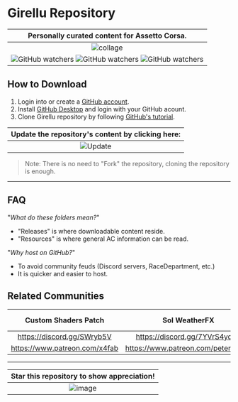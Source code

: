 # Girellu Repository

| Personally curated content for Assetto Corsa. |
|:---:|
| ![collage](https://user-images.githubusercontent.com/90503800/141666780-5d8b549d-25ec-4193-a985-856c1b724bbe.png) |
| ![GitHub watchers](https://img.shields.io/github/stars/archibaldmilton/girellu?style=social) ![GitHub watchers](https://img.shields.io/github/watchers/archibaldmilton/girellu?style=social) ![GitHub watchers](https://img.shields.io/github/repo-size/archibaldmilton/girellu?style=social) |

## How to Download
1. Login into or create a [GitHub account](https://github.com/login).
2. Install [GitHub Desktop](https://desktop.github.com/) and login with your GitHub acount.
3. Clone Girellu repository by following [GitHub's tutorial](https://docs.github.com/en/desktop/contributing-and-collaborating-using-github-desktop/adding-and-cloning-repositories/cloning-a-repository-from-github-to-github-desktop "Cloning a repository from GitHub to GitHub Desktop").

| **Update the repository's content by clicking here:** |
|:---:|
| ![Update](https://user-images.githubusercontent.com/90503800/138611389-dfbdcadc-48e2-4d20-8e1b-2b72b511f338.png) |
>Note: There is no need to "Fork" the repository, cloning the repository is enough.

___
## FAQ
"*What do these folders mean?*"
* "Releases" is where downloadable content reside.
* "Resources" is where general AC information can be read.

"*Why host on GitHub?*"
* To avoid community feuds (Discord servers, RaceDepartment, etc.)
* It is quicker and easier to host.

## Related Communities
Custom Shaders Patch | Sol WeatherFX | Girellu (Troubleshooting and help)
|:---:|:---:|:---:|
https://discord.gg/SWryb5V | https://discord.gg/7YVrS4ydaA | https://discord.gg/jgG738MtCe
https://www.patreon.com/x4fab | https://www.patreon.com/peterboese | -

___
| Star this repository to show appreciation! |
|:---:|
| ![image](https://user-images.githubusercontent.com/90503800/142784389-f0553a84-03cd-43b0-81f5-e116da4f50e9.png) |